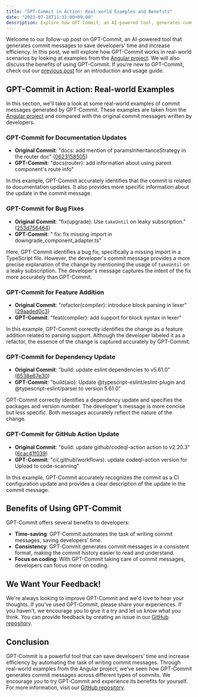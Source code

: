 ```yaml
---
title: "GPT-Commit in Action: Real-world Examples and Benefits"
date: "2023-07-18T11:32:00+09:00"
description: Explore how GPT-Commit, an AI-powered tool, generates commit messages across different types of commits. See real examples from the Angular project and learn about the benefits of using GPT-Commit.
---
```


Welcome to our follow-up post on GPT-Commit, an AI-powered tool that generates commit messages to save developers' time and increase efficiency. In this post, we will explore how GPT-Commit works in real-world scenarios by looking at examples from the [Angular project](https://github.com/angular/angular). We will also discuss the benefits of using GPT-Commit. If you're new to GPT-Commit, check out our [previous post](https://ywkim.github.io/automating-commit-messages-with-gpt-commit/) for an introduction and usage guide.

## GPT-Commit in Action: Real-world Examples

In this section, we'll take a look at some real-world examples of commit messages generated by GPT-Commit. These examples are taken from the [Angular project](https://github.com/angular/angular) and compared with the original commit messages written by developers.

### GPT-Commit for Documentation Updates

- **Original Commit**: "docs: add mention of paramsInheritanceStrategy in the router doc" ([0623158505](https://github.com/angular/angular/commit/0623158505))
- **GPT-Commit**: "docs(router): add information about using parent component's route info"

In this example, GPT-Commit accurately identifies that the commit is related to documentation updates. It also provides more specific information about the update in the commit message.

### GPT-Commit for Bug Fixes

- **Original Commit**: "fix(upgrade): Use `takeUntil` on leaky subscription." ([253d756464](https://github.com/angular/angular/commit/253d756464))
- **GPT-Commit**: " fix: fix missing import in downgrade_component_adapter.ts"

Here, GPT-Commit identifies a bug fix, specifically a missing import in a TypeScript file. However, the developer's commit message provides a more precise explanation of the change by mentioning the usage of `takeUntil` on a leaky subscription. The developer's message captures the intent of the fix more accurately than GPT-Commit.

### GPT-Commit for Feature Addition

- **Original Commit**: "refactor(compiler): introduce block parsing in lexer" ([29aaded0c3](https://github.com/angular/angular/commit/29aaded0c3))
- **GPT-Commit**: "feat(compiler): add support for block syntax in lexer"

In this example, GPT-Commit correctly identifies the change as a feature addition related to parsing support. Although the developer labeled it as a refactor, the essence of the change is captured accurately by GPT-Commit.

### GPT-Commit for Dependency Update

- **Original Commit**: "build: update eslint dependencies to v5.61.0" ([6538e67e30](https://github.com/angular/angular/commit/6538e67e30))
- **GPT-Commit**: "build(aio): Update @typescript-eslint/eslint-plugin and @typescript-eslint/parser to version 5.61.0"

GPT-Commit correctly identifies a dependency update and specifies the packages and version number. The developer's message is more concise but less specific. Both messages accurately reflect the nature of the change.

### GPT-Commit for GitHub Action Update

- **Original Commit**: "build: update github/codeql-action action to v2.20.3" ([6cac41f039](https://github.com/angular/angular/commit/6cac41f039))
- **GPT-Commit**: "ci(.github/workflows): update codeql-action version for Upload to code-scanning"

In this example, GPT-Commit accurately recognizes the commit as a CI configuration update and provides a clear description of the update in the commit message.

## Benefits of Using GPT-Commit

GPT-Commit offers several benefits to developers:

- **Time-saving**: GPT-Commit automates the task of writing commit messages, saving developers' time.
- **Consistency**: GPT-Commit generates commit messages in a consistent format, making the commit history easier to read and understand.
- **Focus on coding**: With GPT-Commit taking care of commit messages, developers can focus more on coding.

## We Want Your Feedback!

We're always looking to improve GPT-Commit and we'd love to hear your thoughts. If you've used GPT-Commit, please share your experiences. If you haven't, we encourage you to give it a try and let us know what you think. You can provide feedback by creating an issue in our [GitHub repository](https://github.com/ywkim/gpt-commit).

## Conclusion

GPT-Commit is a powerful tool that can save developers' time and increase efficiency by automating the task of writing commit messages. Through real-world examples from the Angular project, we've seen how GPT-Commit generates commit messages across different types of commits. We encourage you to try GPT-Commit and experience its benefits for yourself. For more information, visit our [GitHub repository](https://github.com/ywkim/gpt-commit).
